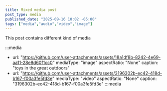 ```yaml
---
title: Mixed media post
post_type: media
published_date: "2025-09-16 10:02 -05:00"
tags: ["media","audio","video","image"]
---
```


This post contains different kind of media

:::media
- url: "https://github.com/user-attachments/assets/18a1df8b-8242-4e69-aa11-28e8d60f1cc0"
  mediaType: "image"
  aspectRatio: "None"
  caption: "toys in the great outdoors"
- url: "https://github.com/user-attachments/assets/3196302b-ec42-418d-b167-f00a3fe5fd3e"
  mediaType: "video"
  aspectRatio: "None"
  caption: "3196302b-ec42-418d-b167-f00a3fe5fd3e"
:::media
